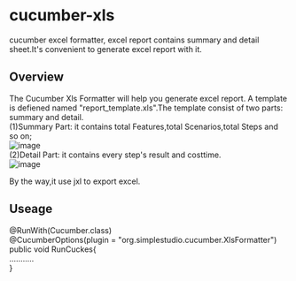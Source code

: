 cucumber-xls
==================================
cucumber excel formatter, excel report contains summary and detail sheet.It's convenient to generate excel report with it.

Overview
----------------------------------
The Cucumber Xls Formatter will help you generate excel report. A template is defiened named "report_template.xls".The template consist of two parts: summary and detail.   
(1)Summary Part: it contains total Features,total Scenarios,total Steps and so on;  
![image](https://github.com/zhengzhiqiang/cucumber-xls/blob/master/screenshot/summary.png)  
(2)Detail Part: it contains every step's result and costtime.  
![image](https://github.com/zhengzhiqiang/cucumber-xls/blob/master/screenshot/detail.png)  

By the way,it use jxl to export excel.  

Useage
----------------------------------
@RunWith(Cucumber.class)  
@CucumberOptions(plugin = "org.simplestudio.cucumber.XlsFormatter")  
public void RunCuckes{  
...........  
}  

